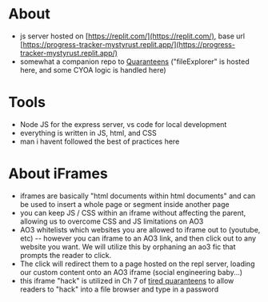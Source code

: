 # About 
* js server hosted on [https://replit.com/](https://replit.com/), base url [https://progress-tracker-mystyrust.replit.app/](https://progress-tracker-mystyrust.replit.app/)
* somewhat a companion repo to [Quaranteens](https://github.com/mystyrust/quaranteen/tree/master/Quaranteens) ("fileExplorer" is hosted here, and some CYOA logic is handled here)

# Tools
* Node JS for the express server, vs code for local development
* everything is written in JS, html, and CSS 
* man i havent followed the best of practices here

# About iFrames
* iframes are basically "html documents within html documents" and can be used to insert a whole page or segment inside another page
* you can keep JS / CSS within an iframe without affecting the parent, allowing us to overcome CSS and JS limitations on AO3
* AO3 whitelists which websites you are allowed to iframe out to (youtube, etc) -- however you can iframe to an AO3 link, and then click out to any website you want. We will utilize this by orphaning an ao3 fic that prompts the reader to click. 
* The click will redirect them to a page hosted on the repl server, loading our custom content onto an AO3 iframe (social engineering baby...)
* this iframe "hack" is utilized in Ch 7 of [tired quaranteens](https://archiveofourown.org/works/27314074/chapters/66735937) to allow readers to "hack" into a file browser and type in a password 
